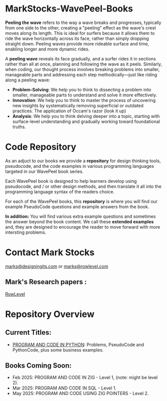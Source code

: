 # MarkStocks-WavePeel-Books
**Peeling the wave** refers to the way a wave breaks and progresses, typically from one side to the other, creating a "peeling" effect as the wave's crest moves along its length. This is ideal for surfers because it allows them to ride the wave horizontally across its face, rather than simply dropping straight down. Peeling waves provide more rideable surface and time, enabling longer and more dynamic rides.

A **peeling wave** reveals its face gradually, and a surfer rides it in sections rather than all at once, planning and following the wave as it peels. Similarly, when coding, our thought process involves breaking problems into smaller, manageable parts and addressing each step methodically—just like riding along a peeling wave:
- **Problem-Solving**: We help you to think to dissecting a problem into smaller, manageable parts to understand and solve it more effectively.
- **Innovation**: We help you to think to master the process of uncovering new insights by systematically removing superficial or outdated practices. The application of Occam's razor (look it up)
- **Analysis**: We help you to think delving deeper into a topic, starting with surface-level understanding and gradually working toward foundational truths.

# Code Repository
As an adjuct to our books we provide a **repository** for design thinking tools, pseudocode,  and the code examples in various programming languages targeted in our WavePeel book series. 

Each WavePeel book is designed to help learners develop using pseudocode, and / or  other design methods,  and then translate it all into the programming language syntax of the readers choice.

For each of the WavePeel books, this  **repository**  is where you will find our example PseudoCode questions and example answers from the book. 

**In addition:**  You will find various extra example questions and sometimes the answer beyond the book content. We call these **extended examples** and, they are designed to encourage the reader to move forward with more intersting problems.

# Contact Mark Stocks
marks@designingits.com or marks@rowlevel.com

## Mark's Research papers :
[RowLevel](https://rowlevel.com)

# Repository Overview

## Current Titles:
- [PROGRAM AND CODE IN PYTHON](./PROGRAM%20AND%20CODE%20IN%20PYTHON/): Problems, PseudoCode and PythonCode, plus some business examples.

## Books Coming Soon:
- Feb 2025: PROGRAM AND CODE IN ZIG - Level 1, (note: might be level 2).
- Mar 2025: PROGRAM AND CODE IN SQL - Level 1.
- May 2025: PROGRAM AND CODE USING ZIG POINTERS - Level 2. 
